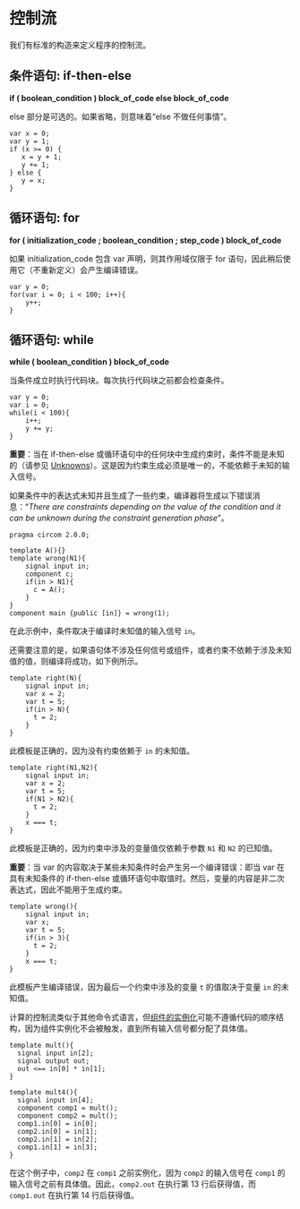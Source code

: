 # 控制流

我们有标准的构造来定义程序的控制流。

## 条件语句: if-then-else

**if ( boolean_condition ) block_of_code else block_of_code**

else 部分是可选的。如果省略，则意味着“else 不做任何事情”。

```plaintext
var x = 0;
var y = 1;
if (x >= 0) {
   x = y + 1;
   y += 1;
} else {
   y = x;
}
```

## 循环语句: for

**for ( initialization_code ; boolean_condition ; step_code ) block_of_code**

如果 initialization_code 包含 var 声明，则其作用域仅限于 for 语句，因此稍后使用它（不重新定义）会产生编译错误。

```plaintext
var y = 0;
for(var i = 0; i < 100; i++){
    y++;
}
```

## 循环语句: while

**while ( boolean_condition ) block_of_code**

当条件成立时执行代码块。每次执行代码块之前都会检查条件。

```plaintext
var y = 0;
var i = 0;
while(i < 100){
    i++;
    y += y;
}
```

**重要**：当在 if-then-else 或循环语句中的任何块中生成约束时，条件不能是未知的（请参见 [Unknowns](../circom-insight/unknowns)）。这是因为约束生成必须是唯一的，不能依赖于未知的输入信号。

如果条件中的表达式未知并且生成了一些约束，编译器将生成以下错误消息：“_There are constraints depending on the value of the condition and it can be unknown during the constraint generation phase_”。

```plaintext
pragma circom 2.0.0;

template A(){}
template wrong(N1){
    signal input in;
    component c;
    if(in > N1){
      c = A();
    }
}
component main {public [in]} = wrong(1);
```

在此示例中，条件取决于编译时未知值的输入信号 `in`。

还需要注意的是，如果语句体不涉及任何信号或组件，或者约束不依赖于涉及未知值的值，则编译将成功，如下例所示。

```plaintext
template right(N){
    signal input in;
    var x = 2;
    var t = 5;
    if(in > N){
      t = 2;
    }
}
```

此模板是正确的，因为没有约束依赖于 `in` 的未知值。

```plaintext
template right(N1,N2){
    signal input in;
    var x = 2;
    var t = 5;
    if(N1 > N2){
      t = 2;
    }
    x === t;
}
```

此模板是正确的，因为约束中涉及的变量值仅依赖于参数 `N1` 和 `N2` 的已知值。

**重要**：当 var 的内容取决于某些未知条件时会产生另一个编译错误：即当 var 在具有未知条件的 if-then-else 或循环语句中取值时。然后，变量的内容是非二次表达式，因此不能用于生成约束。

```plaintext
template wrong(){
    signal input in;
    var x; 
    var t = 5;
    if(in > 3){
      t = 2;
    }
    x === t;
}
```

此模板产生编译错误，因为最后一个约束中涉及的变量 `t` 的值取决于变量 `in` 的未知值。

计算的控制流类似于其他命令式语言，但[组件的实例化](../templates-and-components)可能不遵循代码的顺序结构，因为组件实例化不会被触发，直到所有输入信号都分配了具体值。

```plaintext
template mult(){
  signal input in[2];
  signal output out;
  out <== in[0] * in[1];
}

template mult4(){
  signal input in[4];
  component comp1 = mult();
  component comp2 = mult();
  comp1.in[0] = in[0];
  comp2.in[0] = in[1];
  comp2.in[1] = in[2];
  comp1.in[1] = in[3];
}
```

在这个例子中，`comp2` 在 `comp1` 之前实例化，因为 `comp2` 的输入信号在 `comp1` 的输入信号之前有具体值。因此，`comp2.out` 在执行第 13 行后获得值，而 `comp1.out` 在执行第 14 行后获得值。